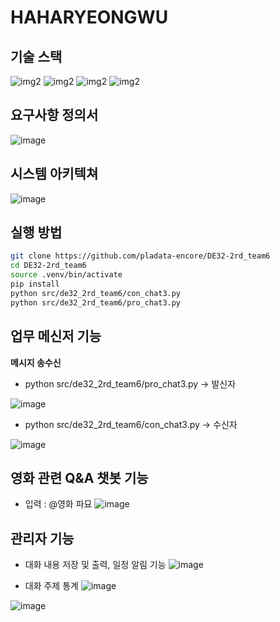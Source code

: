 # HAHARYEONGWU

## 기술 스택

![img2](https://img.shields.io/badge/Apache_kafka-2.13-231F20)
![img2](https://img.shields.io/badge/Apache_spark-3.5.1-E25A1C)
![img2](https://img.shields.io/badge/Apache_Airflow-2.9.3-017CEE)
![img2](https://img.shields.io/badge/Apache_Zeppelin-0.11.1-4E5EE4)

## 요구사항 정의서
![image](https://github.com/user-attachments/assets/579ae89d-3bbf-40cf-b813-1b8f60b308c4)

## 시스템 아키텍쳐
![image](https://github.com/user-attachments/assets/639c307e-c10d-4700-8edd-f647df226055)

## 실행 방법
```bash
git clone https://github.com/pladata-encore/DE32-2rd_team6
cd DE32-2rd_team6
source .venv/bin/activate
pip install 
python src/de32_2rd_team6/con_chat3.py
python src/de32_2rd_team6/pro_chat3.py
```

## 업무 메신저 기능
**메시지 송수신**

- python src/de32_2rd_team6/pro_chat3.py ->  발신자

![image](https://github.com/user-attachments/assets/b3833d39-4c0d-48c7-b227-d5df71b3f2ee)

- python src/de32_2rd_team6/con_chat3.py -> 수신자

![image](https://github.com/user-attachments/assets/0a0b1176-e607-4cca-bc62-9c981fa4a5b6)

## 영화 관련 Q&A 챗봇 기능

- 입력 : @영화 파묘
![image](https://github.com/user-attachments/assets/dbe84f4d-a75a-412f-b947-074b3c08f041)


## 관리자 기능

- 대화 내용 저장 및 출력, 일정 알림 기능
![image](https://github.com/user-attachments/assets/a2fa15b9-1c7e-44d6-9ca6-8cd7a9dcda37)

- 대화 주제 통계
![image](https://github.com/user-attachments/assets/2277f1b1-49d4-4f35-87cb-59252f6f3994)

![image](https://github.com/user-attachments/assets/81e9cd40-1fa6-4769-a6d3-3b7a6fea03f9)



